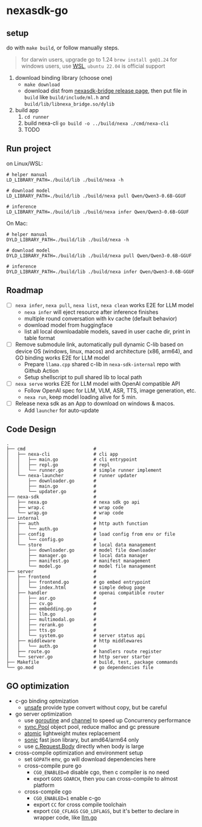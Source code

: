 # nexasdk-go

## setup

do with `make build`, or follow manually steps.

> for darwin users, upgrade go to 1.24 `brew install go@1.24`
> for windows users, use [WSL](https://learn.microsoft.com/en-us/windows/wsl/), `ubuntu 22.04` is official support

1. download binding library (choose one)
   - `make download`
   - download dist from [nexasdk-bridge release page](), then put file in `build` like `build/include/ml.h` and `build/lib/libnexa_bridge.so/dylib`
2. build app
   1. `cd runner`
   1. build nexa-cli `go build -o ../build/nexa ./cmd/nexa-cli`
   1. TODO

## Run project

on Linux/WSL:

```shell
# helper manual
LD_LIBRARY_PATH=./build/lib ./build/nexa -h

# download model
LD_LIBRARY_PATH=./build/lib ./build/nexa pull Qwen/Qwen3-0.6B-GGUF

# inference
LD_LIBRARY_PATH=./build/lib ./build/nexa infer Qwen/Qwen3-0.6B-GGUF
```

On Mac:

```shell
# helper manual
DYLD_LIBRARY_PATH=./build/lib ./build/nexa -h

# download model
DYLD_LIBRARY_PATH=./build/lib ./build/nexa pull Qwen/Qwen3-0.6B-GGUF

# inference
DYLD_LIBRARY_PATH=./build/lib ./build/nexa infer Qwen/Qwen3-0.6B-GGUF
```

## Roadmap

- [ ] `nexa infer`, `nexa pull`, `nexa list`, `nexa clean` works E2E for LLM model
  - `nexa infer` will eject resource after inference finishes
  - multiple round conversation with kv cache (default behavior)
  - download model from huggingface
  - list all local downloadable models, saved in user cache dir, print in table format
- [ ] Remove submodule link, automatically pull dynamic C-lib based on device OS (windows, linux, macos) and architecture (x86, arm64), and GO binding works E2E for LLM model
  - Prepare `llama.cpp` shared c-lib in `nexa-sdk-internal` repo with Github Action
  - Setup shellscript to pull shared lib to local path
- [ ] `nexa serve` works E2E for LLM model with OpenAI compatible API
  - Follow OpenAI spec for LLM, VLM, ASR, TTS, image generation, etc.
  - `nexa run`, keep model loading alive for 5 min.
- [ ] Release nexa sdk as an App to download on windows & macos.
  - Add `launcher` for auto-update

## Code Design

```
.
├── cmd                         #
│   ├── nexa-cli                # cli app
│   │   ├── main.go             # cli entrypoint
│   │   ├── repl.go             # repl
│   │   └── runner.go           # simple runner implement
│   └── nexa-launcher           # runner updater
│       ├── downloader.go       #
│       ├── main.go             #
│       └── updater.go          #
├── nexa-sdk                    #
│   ├── nexa.go                 # nexa sdk go api
│   ├── wrap.c                  # wrap code
│   └── wrap.go                 # wrap code
├── internal                    #
│   ├── auth                    # http auth function
│   │   └── auth.go             #
│   ├── config                  # load config from env or file
│   │   └── config.go           #
│   └── store                   # local data management
│       ├── downloader.go       # model file downloader
│       ├── manager.go          # local data manager
│       ├── manifest.go         # manifest management
│       └── model.go            # model file management
├── server                      #
│   ├── frontend                #
│   │   ├── frontend.go         # go embed entrypoint
│   │   └── index.html          # simple debug page
│   ├── handler                 # openai compatible router
│   │   ├── asr.go              #
│   │   ├── cv.go               #
│   │   ├── embedding.go        #
│   │   ├── llm.go              #
│   │   ├── multimodal.go       #
│   │   ├── rerank.go           #
│   │   ├── tts.go              #
│   │   └── system.go           # server status api
│   ├── middleware              # http middlewares
│   │   └── auth.go             #
│   ├── route.go                # handlers route register
│   └── server.go               # http server starter
├── Makefile                    # build, test, package commands
└── go.mod                      # go dependencies file
```

## GO optimization

- c-go binding optmization
  - [unsafe](https://pkg.go.dev/unsafe) provide type convert without copy, but be careful
- go server optimization
  - use [goroutine](https://go.dev/doc/effective_go#goroutines) and [channel](https://go.dev/doc/effective_go#channels) to speed up Concurrency performance
  - [sync.Pool](https://pkg.go.dev/sync#Pool) object pool, reduce malloc and gc pressure
  - [atomic](https://pkg.go.dev/sync/atomic) lightweight mutex replacement
  - [sonic](https://github.com/bytedance/sonic) fast json library, but amd64/arm64 only
  - use [c.Request.Body](https://pkg.go.dev/net/http#Request) directly when body is large
- cross-compile optimization and environment setup
  - set `GOPATH` env, go will download dependencies here
  - cross-compile pure go
    - `CGO_ENABLED=0` disable cgo, then c compiler is no need
    - export `GOOS` `GOARCH`, then you can cross-compile to almost platform
  - cross-compile cgo
    - `CGO_ENABLED=1` enable c-go
    - export `CC` for cross compile toolchain
    - export `CGO_CFLAGS` `CGO_LDFLAGS`, but it's better to declare in wrapper code, like [llm.go](./runner/nexa-sdk/llm.go)
